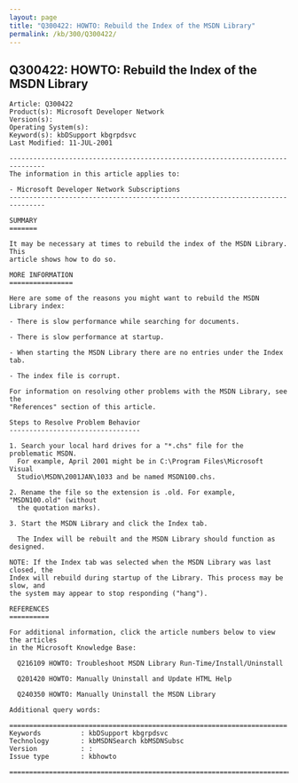 ```yaml
---
layout: page
title: "Q300422: HOWTO: Rebuild the Index of the MSDN Library"
permalink: /kb/300/Q300422/
---
```


## Q300422: HOWTO: Rebuild the Index of the MSDN Library

	Article: Q300422
	Product(s): Microsoft Developer Network
	Version(s): 
	Operating System(s): 
	Keyword(s): kbDSupport kbgrpdsvc
	Last Modified: 11-JUL-2001
	
	-------------------------------------------------------------------------------
	The information in this article applies to:
	
	- Microsoft Developer Network Subscriptions 
	-------------------------------------------------------------------------------
	
	SUMMARY
	=======
	
	It may be necessary at times to rebuild the index of the MSDN Library. This
	article shows how to do so.
	
	MORE INFORMATION
	================
	
	Here are some of the reasons you might want to rebuild the MSDN Library index:
	
	- There is slow performance while searching for documents.
	
	- There is slow performance at startup.
	
	- When starting the MSDN Library there are no entries under the Index tab.
	
	- The index file is corrupt.
	
	For information on resolving other problems with the MSDN Library, see the
	"References" section of this article.
	
	Steps to Resolve Problem Behavior
	---------------------------------
	
	1. Search your local hard drives for a "*.chs" file for the problematic MSDN.
	  For example, April 2001 might be in C:\Program Files\Microsoft Visual
	  Studio\MSDN\2001JAN\1033 and be named MSDN100.chs.
	
	2. Rename the file so the extension is .old. For example, "MSDN100.old" (without
	  the quotation marks).
	
	3. Start the MSDN Library and click the Index tab.
	
	  The Index will be rebuilt and the MSDN Library should function as designed.
	
	NOTE: If the Index tab was selected when the MSDN Library was last closed, the
	Index will rebuild during startup of the Library. This process may be slow, and
	the system may appear to stop responding ("hang").
	
	REFERENCES
	==========
	
	For additional information, click the article numbers below to view the articles
	in the Microsoft Knowledge Base:
	
	  Q216109 HOWTO: Troubleshoot MSDN Library Run-Time/Install/Uninstall
	
	  Q201420 HOWTO: Manually Uninstall and Update HTML Help
	
	  Q240350 HOWTO: Manually Uninstall the MSDN Library
	
	Additional query words:
	
	======================================================================
	Keywords          : kbDSupport kbgrpdsvc 
	Technology        : kbMSDNSearch kbMSDNSubsc
	Version           : :
	Issue type        : kbhowto
	
	=============================================================================
	
